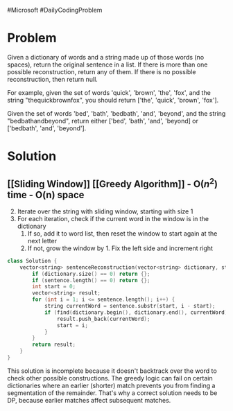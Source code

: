 #Microsoft #DailyCodingProblem 
# Problem

Given a dictionary of words and a string made up of those words (no spaces), return the original sentence in a list. If there is more than one possible reconstruction, return any of them. If there is no possible reconstruction, then return null.

For example, given the set of words 'quick', 'brown', 'the', 'fox', and the string "thequickbrownfox", you should return ['the', 'quick', 'brown', 'fox'].

Given the set of words 'bed', 'bath', 'bedbath', 'and', 'beyond', and the string "bedbathandbeyond", return either ['bed', 'bath', 'and', 'beyond] or ['bedbath', 'and', 'beyond'].
# Solution

## [[Sliding Window]] [[Greedy Algorithm]] - O($n^2$) time - O(n) space

2. Iterate over the string with sliding window, starting with size 1
3. For each iteration, check if the current word in the window is in the dictionary
	1. If so, add it to word list, then reset the window to start again at the next letter
	2. If not, grow the window by 1. Fix the left side and increment right

```cpp
class Solution {
	vector<string> sentenceReconstruction(vector<string> dictionary, string sentence) {
		if (dictionary.size() == 0) return {};
		if (sentence.length() == 0) return {};
		int start = 0;
		vector<string> result;
		for (int i = 1; i <= sentence.length(); i++) {
			string currentWord = sentence.substr(start, i - start);
			if (find(dictionary.begin(), dictionary.end(), currentWord)) {
				result.push_back(currentWord);
				start = i;
			}
		}
		return result;
	}
}
```

This solution is incomplete because it doesn't backtrack over the word to check other possible constructions. The greedy logic can fail on certain dictionaries where an earlier (shorter) match prevents you from finding a segmentation of the remainder.
That's why a correct solution needs to be DP, because earlier matches affect subsequent matches.
## 
